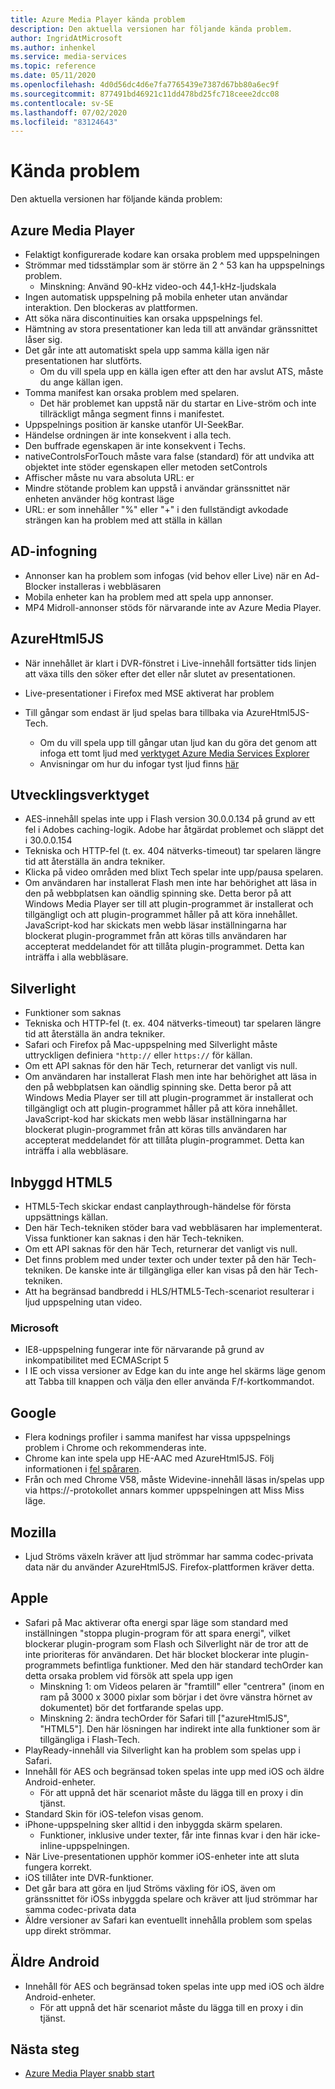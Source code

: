 ```yaml
---
title: Azure Media Player kända problem
description: Den aktuella versionen har följande kända problem.
author: IngridAtMicrosoft
ms.author: inhenkel
ms.service: media-services
ms.topic: reference
ms.date: 05/11/2020
ms.openlocfilehash: 4d0d56dc4d6e7fa7765439e7387d67bb80a6ec9f
ms.sourcegitcommit: 877491bd46921c11dd478bd25fc718ceee2dcc08
ms.contentlocale: sv-SE
ms.lasthandoff: 07/02/2020
ms.locfileid: "83124643"
---
```

# <a name="known-issues"></a>Kända problem #

Den aktuella versionen har följande kända problem:

## <a name="azure-media-player"></a>Azure Media Player ##

- Felaktigt konfigurerade kodare kan orsaka problem med uppspelningen
- Strömmar med tidsstämplar som är större än 2 ^ 53 kan ha uppspelnings problem.
  - Minskning: Använd 90-kHz video-och 44,1-kHz-ljudskala
- Ingen automatisk uppspelning på mobila enheter utan användar interaktion. Den blockeras av plattformen.
- Att söka nära discontinuities kan orsaka uppspelnings fel.
- Hämtning av stora presentationer kan leda till att användar gränssnittet låser sig.
- Det går inte att automatiskt spela upp samma källa igen när presentationen har slutförts.
  - Om du vill spela upp en källa igen efter att den har avslut ATS, måste du ange källan igen.
- Tomma manifest kan orsaka problem med spelaren.
  - Det här problemet kan uppstå när du startar en Live-ström och inte tillräckligt många segment finns i manifestet.
- Uppspelnings position är kanske utanför UI-SeekBar.
- Händelse ordningen är inte konsekvent i alla tech.
- Den buffrade egenskapen är inte konsekvent i Techs.
- nativeControlsForTouch måste vara false (standard) för att undvika att objektet inte stöder egenskapen eller metoden setControls
- Affischer måste nu vara absoluta URL: er
- Mindre stötande problem kan uppstå i användar gränssnittet när enheten använder hög kontrast läge
- URL: er som innehåller "%" eller "+" i den fullständigt avkodade strängen kan ha problem med att ställa in källan

## <a name="ad-insertion"></a>AD-infogning ##

- Annonser kan ha problem som infogas (vid behov eller Live) när en Ad-Blocker installeras i webbläsaren
- Mobila enheter kan ha problem med att spela upp annonser.
- MP4 Midroll-annonser stöds för närvarande inte av Azure Media Player.

## <a name="azurehtml5js"></a>AzureHtml5JS ##

- När innehållet är klart i DVR-fönstret i Live-innehåll fortsätter tids linjen att växa tills den söker efter det eller når slutet av presentationen.
- Live-presentationer i Firefox med MSE aktiverat har problem

- Till gångar som endast är ljud spelas bara tillbaka via AzureHtml5JS-Tech.
  - Om du vill spela upp till gångar utan ljud kan du göra det genom att infoga ett tomt ljud med [verktyget Azure Media Services Explorer](https://aka.ms/amse)
  - Anvisningar om hur du infogar tyst ljud finns [här](https://azure.microsoft.com/documentation/articles/media-services-advanced-encoding-with-mes/#silent_audio)

## <a name="flash"></a>Utvecklingsverktyget ##

- AES-innehåll spelas inte upp i Flash version 30.0.0.134 på grund av ett fel i Adobes caching-logik. Adobe har åtgärdat problemet och släppt det i 30.0.0.154
- Tekniska och HTTP-fel (t. ex. 404 nätverks-timeout) tar spelaren längre tid att återställa än andra tekniker.
- Klicka på video områden med blixt Tech spelar inte upp/pausa spelaren.
- Om användaren har installerat Flash men inte har behörighet att läsa in den på webbplatsen kan oändlig spinning ske. Detta beror på att Windows Media Player ser till att plugin-programmet är installerat och tillgängligt och att plugin-programmet håller på att köra innehållet. JavaScript-kod har skickats men webb läsar inställningarna har blockerat plugin-programmet från att köras tills användaren har accepterat meddelandet för att tillåta plugin-programmet. Detta kan inträffa i alla webbläsare.  

## <a name="silverlight"></a>Silverlight ##

- Funktioner som saknas
- Tekniska och HTTP-fel (t. ex. 404 nätverks-timeout) tar spelaren längre tid att återställa än andra tekniker.
- Safari och Firefox på Mac-uppspelning med Silverlight måste uttryckligen definiera `"http://` eller `https://` för källan.
- Om ett API saknas för den här Tech, returnerar det vanligt vis null.
- Om användaren har installerat Flash men inte har behörighet att läsa in den på webbplatsen kan oändlig spinning ske. Detta beror på att Windows Media Player ser till att plugin-programmet är installerat och tillgängligt och att plugin-programmet håller på att köra innehållet. JavaScript-kod har skickats men webb läsar inställningarna har blockerat plugin-programmet från att köras tills användaren har accepterat meddelandet för att tillåta plugin-programmet. Detta kan inträffa i alla webbläsare.  

## <a name="native-html5"></a>Inbyggd HTML5 ##

- HTML5-Tech skickar endast canplaythrough-händelse för första uppsättnings källan.
- Den här Tech-tekniken stöder bara vad webbläsaren har implementerat.  Vissa funktioner kan saknas i den här Tech-tekniken.  
- Om ett API saknas för den här Tech, returnerar det vanligt vis null.
- Det finns problem med under texter och under texter på den här Tech-tekniken. De kanske inte är tillgängliga eller kan visas på den här Tech-tekniken.
- Att ha begränsad bandbredd i HLS/HTML5-Tech-scenariot resulterar i ljud uppspelning utan video.

### <a name="microsoft"></a>Microsoft ###

- IE8-uppspelning fungerar inte för närvarande på grund av inkompatibilitet med ECMAScript 5
- I IE och vissa versioner av Edge kan du inte ange hel skärms läge genom att Tabba till knappen och välja den eller använda F/f-kortkommandot.

## <a name="google"></a>Google ##

- Flera kodnings profiler i samma manifest har vissa uppspelnings problem i Chrome och rekommenderas inte.
- Chrome kan inte spela upp HE-AAC med AzureHtml5JS. Följ informationen i [fel spåraren](https://bugs.chromium.org/p/chromium/issues/detail?id=534301).
- Från och med Chrome V58, måste Widevine-innehåll läsas in/spelas upp via https://-protokollet annars kommer uppspelningen att Miss Miss läge.

## <a name="mozilla"></a>Mozilla ##

- Ljud Ströms växeln kräver att ljud strömmar har samma codec-privata data när du använder AzureHtml5JS. Firefox-plattformen kräver detta.

## <a name="apple"></a>Apple ##

- Safari på Mac aktiverar ofta energi spar läge som standard med inställningen "stoppa plugin-program för att spara energi", vilket blockerar plugin-program som Flash och Silverlight när de tror att de inte prioriteras för användaren. Det här blocket blockerar inte plugin-programmets befintliga funktioner. Med den här standard techOrder kan detta orsaka problem vid försök att spela upp igen
  - Minskning 1: om Videos pelaren är "framtill" eller "centrera" (inom en ram på 3000 x 3000 pixlar som börjar i det övre vänstra hörnet av dokumentet) bör det fortfarande spelas upp.
  - Minskning 2: ändra techOrder för Safari till ["azureHtml5JS", "HTML5"]. Den här lösningen har indirekt inte alla funktioner som är tillgängliga i Flash-Tech.
- PlayReady-innehåll via Silverlight kan ha problem som spelas upp i Safari.
- Innehåll för AES och begränsad token spelas inte upp med iOS och äldre Android-enheter.
  - För att uppnå det här scenariot måste du lägga till en proxy i din tjänst.
- Standard Skin för iOS-telefon visas genom.
- iPhone-uppspelning sker alltid i den inbyggda skärm spelaren.
  - Funktioner, inklusive under texter, får inte finnas kvar i den här icke-inline-uppspelningen.
- När Live-presentationen upphör kommer iOS-enheter inte att sluta fungera korrekt.
- iOS tillåter inte DVR-funktioner.
- Det går bara att göra en ljud Ströms växling för iOS, även om gränssnittet för iOSs inbyggda spelare och kräver att ljud strömmar har samma codec-privata data
- Äldre versioner av Safari kan eventuellt innehålla problem som spelas upp direkt strömmar.

## <a name="older-android"></a>Äldre Android ##

- Innehåll för AES och begränsad token spelas inte upp med iOS och äldre Android-enheter.
  - För att uppnå det här scenariot måste du lägga till en proxy i din tjänst.

## <a name="next-steps"></a>Nästa steg ##

- [Azure Media Player snabb start](azure-media-player-quickstart.md)